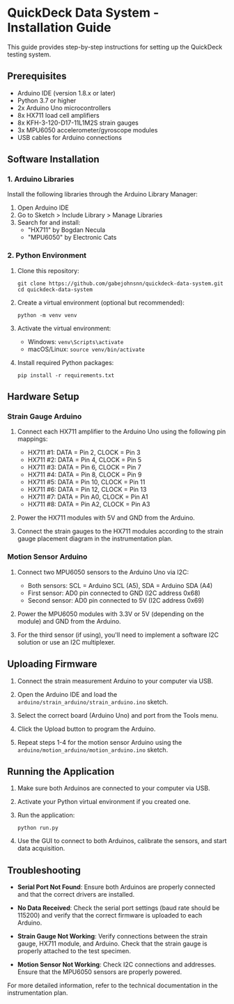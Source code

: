 # QuickDeck Data System - Installation Guide

This guide provides step-by-step instructions for setting up the QuickDeck testing system.

## Prerequisites

- Arduino IDE (version 1.8.x or later)
- Python 3.7 or higher
- 2x Arduino Uno microcontrollers
- 8x HX711 load cell amplifiers
- 8x KFH-3-120-D17-11L1M2S strain gauges
- 3x MPU6050 accelerometer/gyroscope modules
- USB cables for Arduino connections

## Software Installation

### 1. Arduino Libraries

Install the following libraries through the Arduino Library Manager:

1. Open Arduino IDE
2. Go to Sketch > Include Library > Manage Libraries
3. Search for and install:
   - "HX711" by Bogdan Necula
   - "MPU6050" by Electronic Cats

### 2. Python Environment

1. Clone this repository:
   ```
   git clone https://github.com/gabejohnsnn/quickdeck-data-system.git
   cd quickdeck-data-system
   ```

2. Create a virtual environment (optional but recommended):
   ```
   python -m venv venv
   ```

3. Activate the virtual environment:
   - Windows: `venv\Scripts\activate`
   - macOS/Linux: `source venv/bin/activate`

4. Install required Python packages:
   ```
   pip install -r requirements.txt
   ```

## Hardware Setup

### Strain Gauge Arduino

1. Connect each HX711 amplifier to the Arduino Uno using the following pin mappings:
   - HX711 #1: DATA = Pin 2, CLOCK = Pin 3
   - HX711 #2: DATA = Pin 4, CLOCK = Pin 5
   - HX711 #3: DATA = Pin 6, CLOCK = Pin 7
   - HX711 #4: DATA = Pin 8, CLOCK = Pin 9
   - HX711 #5: DATA = Pin 10, CLOCK = Pin 11
   - HX711 #6: DATA = Pin 12, CLOCK = Pin 13
   - HX711 #7: DATA = Pin A0, CLOCK = Pin A1
   - HX711 #8: DATA = Pin A2, CLOCK = Pin A3

2. Power the HX711 modules with 5V and GND from the Arduino.

3. Connect the strain gauges to the HX711 modules according to the strain gauge placement diagram in the instrumentation plan.

### Motion Sensor Arduino

1. Connect two MPU6050 sensors to the Arduino Uno via I2C:
   - Both sensors: SCL = Arduino SCL (A5), SDA = Arduino SDA (A4)
   - First sensor: AD0 pin connected to GND (I2C address 0x68)
   - Second sensor: AD0 pin connected to 5V (I2C address 0x69)

2. Power the MPU6050 modules with 3.3V or 5V (depending on the module) and GND from the Arduino.

3. For the third sensor (if using), you'll need to implement a software I2C solution or use an I2C multiplexer.

## Uploading Firmware

1. Connect the strain measurement Arduino to your computer via USB.

2. Open the Arduino IDE and load the `arduino/strain_arduino/strain_arduino.ino` sketch.

3. Select the correct board (Arduino Uno) and port from the Tools menu.

4. Click the Upload button to program the Arduino.

5. Repeat steps 1-4 for the motion sensor Arduino using the `arduino/motion_arduino/motion_arduino.ino` sketch.

## Running the Application

1. Make sure both Arduinos are connected to your computer via USB.

2. Activate your Python virtual environment if you created one.

3. Run the application:
   ```
   python run.py
   ```

4. Use the GUI to connect to both Arduinos, calibrate the sensors, and start data acquisition.

## Troubleshooting

- **Serial Port Not Found**: Ensure both Arduinos are properly connected and that the correct drivers are installed.

- **No Data Received**: Check the serial port settings (baud rate should be 115200) and verify that the correct firmware is uploaded to each Arduino.

- **Strain Gauge Not Working**: Verify connections between the strain gauge, HX711 module, and Arduino. Check that the strain gauge is properly attached to the test specimen.

- **Motion Sensor Not Working**: Check I2C connections and addresses. Ensure that the MPU6050 sensors are properly powered.

For more detailed information, refer to the technical documentation in the instrumentation plan.